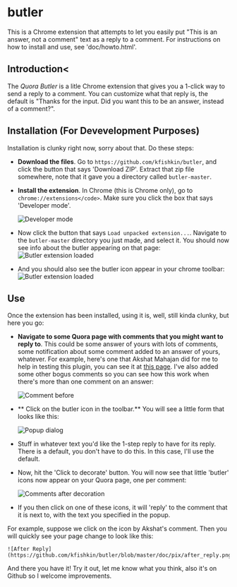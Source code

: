 # butler

This is a Chrome extension that attempts to let you
easily put "This is an answer, not a comment" text as a
reply to a comment. For instructions on how to install and use,
see 'doc/howto.html'.

## Introduction<

The _Quora Butler_ is a litle Chrome extension that gives you a 1-click way to send a reply to a comment. You can customize what that reply is, the default is "Thanks for the input. Did you want this to be an answer, instead of a comment?".
    
## Installation (For Devevelopment Purposes)

Installation is clunky right now, sorry about that. Do these steps:

- **Download the files**. Go to `https://github.com/kfishkin/butler`, and click the button that says 'Download ZIP'. Extract that zip file somewhere, note that it gave you a directory called `butler-master`.

- **Install the extension**. In Chrome (this is Chrome only),
    go to `chrome://extensions</code>`. Make sure you click the box that says 'Developer mode'.
    
    ![Developer mode](https://github.com/kfishkin/butler/blob/master/doc/pix/developer_mode.png)
- Now click the button that says `Load unpacked extension...`. Navigate to the `butler-master` directory you just made, and select it. You should now see info about the butler appearing on that page:
    ![Butler extension loaded](https://github.com/kfishkin/butler/blob/master/doc/pix/butler_extension_loaded.png)
    
- And you should also see the butler icon appear in your chrome toolbar:
    ![Butler extension loaded](https://github.com/kfishkin/butler/blob/master/doc/pix/butler_icon_toolbar.png)

## Use

Once the extension has been installed, using it is, well, still kinda clunky, but here you go:

- **Navigate to some Quora page with comments that you might want to reply to**. This could be some answer of yours with lots of comments, some notification about some comment added to an answer of yours, whatever. For example, here's one that Akshat Mahajan did for me to help in testing this plugin, you can see it at [this page](https://www.quora.com/What-are-the-most-funny-and-bizarre-road-signs-worth-slowing-down-for/answer/Ken-Fishkin). I've also added some other bogus comments so you can see how this work when there's more than one comment on an answer:

    ![Comment before](https://github.com/kfishkin/butler/blob/master/doc/pix/comments_before.png)    

- ** Click on the butler icon in the toolbar.** You will see a little form that looks like this:

    ![Popup dialog](https://github.com/kfishkin/butler/blob/master/doc/pix/popup_dialog.png) 

- Stuff in whatever text you'd like the 1-step reply to have for its reply. There is a default, you don't have to do this. In this case, I'll use the default.

- Now, hit the 'Click to decorate' button. You will now see that little 'butler' icons now appear on your Quora page, one per comment:

    ![Comments after decoration](https://github.com/kfishkin/butler/blob/master/doc/pix/comments_after_decoration.png) 

- If you then click on one of these icons, it will 'reply' to the comment that it is next to, with the text you specified in the popup.

For example, suppose we click on the icon by Akshat's comment. Then you will quickly see your page change to look like this:

    ![After Reply](https://github.com/kfishkin/butler/blob/master/doc/pix/after_reply.png) 

And there you have it! Try it out, let me know what you think, also it's on Github so I welcome improvements.